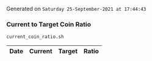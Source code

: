 Generated on `Saturday 25-September-2021 at 17:44:43`

### Current to Target Coin Ratio
`current_coin_ratio.sh`

Date|Current|Target|Ratio
---|---|---|---
